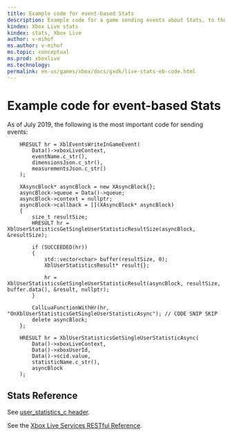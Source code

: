 ```yaml
---
title: Example code for event-based Stats
description: Example code for a game sending events about Stats, to the Xbox Live service.
kindex: Xbox Live stats
kindex: stats, Xbox Live
author: v-mihof
ms.author: v-mihof
ms.topic: conceptual
ms.prod: xboxlive
ms.technology: 
permalink: en-us/games/xbox/docs/gxdk/live-stats-eb-code.html
---
```


# Example code for event-based Stats

As of July 2019, the following is the most important code for sending events:

```
    HRESULT hr = XblEventsWriteInGameEvent(
        Data()->xboxLiveContext,
        eventName.c_str(),
        dimensionsJson.c_str(),
        measurementsJson.c_str()
    );
```

```
    XAsyncBlock* asyncBlock = new XAsyncBlock{};
    asyncBlock->queue = Data()->queue;
    asyncBlock->context = nullptr;
    asyncBlock->callback = [](XAsyncBlock* asyncBlock)
    {
        size_t resultSize;
        HRESULT hr = XblUserStatisticsGetSingleUserStatisticResultSize(asyncBlock, &resultSize);

        if (SUCCEEDED(hr))
        {
            std::vector<char> buffer(resultSize, 0);
            XblUserStatisticsResult* result{};

            hr = XblUserStatisticsGetSingleUserStatisticResult(asyncBlock, resultSize, buffer.data(), &result, nullptr);
        }

        CallLuaFunctionWithHr(hr, "OnXblUserStatisticsGetSingleUserStatisticAsync"); // CODE SNIP SKIP
        delete asyncBlock;
    };
    
    HRESULT hr = XblUserStatisticsGetSingleUserStatisticAsync(
        Data()->xboxLiveContext,
        Data()->xboxUserId,
        Data()->scid.value,
        statisticName.c_str(),
        asyncBlock
    );
```


## Stats Reference

See [user_statistics_c header](user_statistics_c_members.md).

See the [Xbox Live Services RESTful Reference](https://docs.microsoft.com/en-us/gaming/xbox-live/xbox-live-rest/atoc-xboxlivews-reference).
